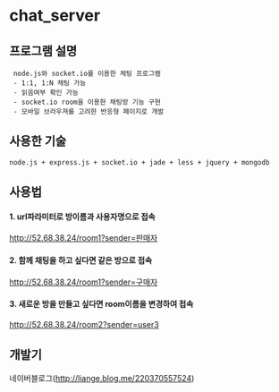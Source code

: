 # chat_server


## 프로그램 설명
     node.js와 socket.io를 이용한 체팅 프로그램
     - 1:1, 1:N 채팅 가능
     - 읽음여부 확인 가능
     - socket.io room을 이용한 채팅방 기능 구현
     - 모바일 브라우져를 고려한 반응형 페이지로 개발

## 사용한 기술

    node.js + express.js + socket.io + jade + less + jquery + mongodb


## 사용법

#### 1. url파라미터로 방이름과 사용자명으로 접속 
http://52.68.38.24/room1?sender=판매자
#### 2. 함께 채팅을 하고 싶다면 같은 방으로 접속 
http://52.68.38.24/room1?sender=구매자
#### 3. 새로운 방을 만들고 싶다면 room이름을 변경하여 접속 
http://52.68.38.24/room2?sender=user3



## 개발기

네이버블로그(http://liange.blog.me/220370557524)
